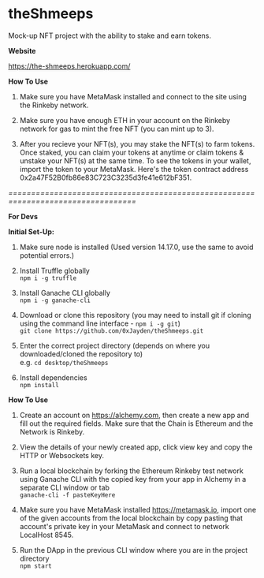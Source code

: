# theShmeeps  

Mock-up NFT project with the ability to stake and earn tokens.  

<strong>Website</strong>  

https://the-shmeeps.herokuapp.com/  

<strong>How To Use</strong>  

1. Make sure you have MetaMask installed and connect to the site using the Rinkeby network.  

2. Make sure you have enough ETH in your account on the Rinkeby network for gas to mint the free NFT (you can mint up to 3).  

3. After you recieve your NFT(s), you may stake the NFT(s) to farm tokens. Once staked, you can claim your tokens at anytime or claim tokens & unstake your NFT(s) at the same time. To see the tokens in your wallet, import the token to your MetaMask. Here's the token contract address 0x2a47F52B0fb86e83C723C3235d3fe41e612bF351.  

<i>==================================================================================</i>  

<strong>For Devs</strong>  

<strong>Initial Set-Up:</strong>  

1. Make sure node is installed (Used version 14.17.0, use the same to avoid potential errors.)

2. Install Truffle globally  
`npm i -g truffle`  

3. Install Ganache CLI globally  
`npm i -g ganache-cli`  

4. Download or clone this repository (you may need to install git if cloning using the command line interface - `npm i -g git`)  
`git clone https://github.com/0xJayden/theShmeeps.git`  

5. Enter the correct project directory (depends on where you downloaded/cloned the repository to)  
e.g. `cd desktop/theShmeeps`  

6. Install dependencies  
`npm install`  

<strong>How To Use</strong>  

1. Create an account on https://alchemy.com, then create a new app and fill out the required fields. Make sure that the Chain is Ethereum and the Network is Rinkeby.  

2. View the details of your newly created app, click view key and copy the HTTP or Websockets key.  

3. Run a local blockchain by forking the Ethereum Rinkeby test network using Ganache CLI with the copied key from your app in Alchemy in a separate CLI window or tab  
`ganache-cli -f pasteKeyHere`  

4. Make sure you have MetaMask installed https://metamask.io, import one of the given accounts from the local blockchain by copy pasting that account's private key in your MetaMask and connect to network LocalHost 8545.  

5. Run the DApp in the previous CLI window where you are in the project directory  
`npm start`  
